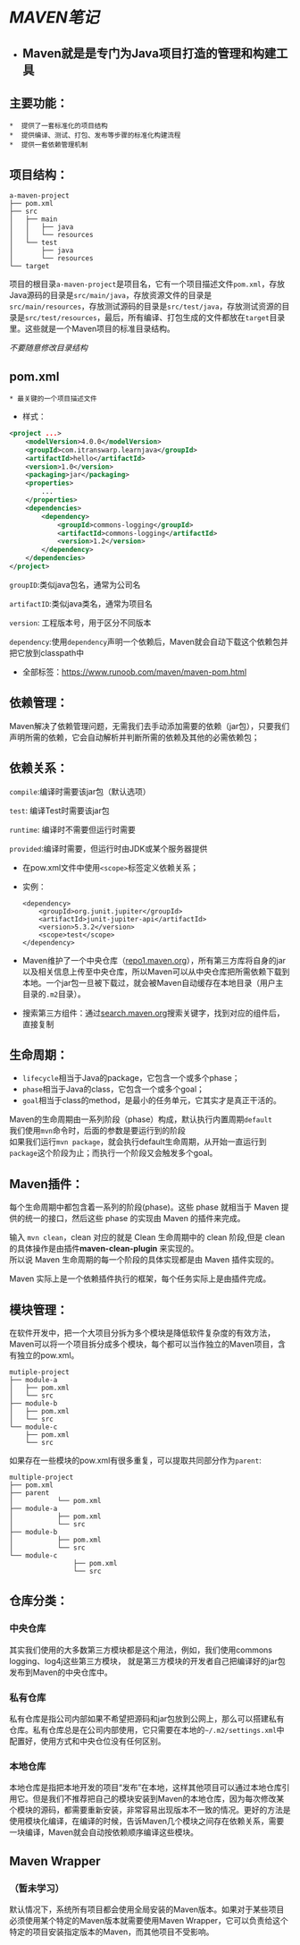 # ***MAVEN笔记***

* ## Maven就是是专门为Java项目打造的管理和构建工具

## 主要功能：

	*  提供了一套标准化的项目结构
	*  提供编译、测试、打包、发布等步骤的标准化构建流程
	*  提供一套依赖管理机制

##  项目结构：

```ascii
a-maven-project
├── pom.xml
├── src
│   ├── main
│   │   ├── java
│   │   └── resources
│   └── test
│       ├── java
│       └── resources
└── target
```

项目的根目录`a-maven-project`是项目名，它有一个项目描述文件`pom.xml`，存放Java源码的目录是`src/main/java`，存放资源文件的目录是`src/main/resources`，存放测试源码的目录是`src/test/java`，存放测试资源的目录是`src/test/resources`，最后，所有编译、打包生成的文件都放在`target`目录里。这些就是一个Maven项目的标准目录结构。

*不要随意修改目录结构*

##  pom.xml

	* 最关键的一个项目描述文件

* 样式：

```xml
<project ...>
	<modelVersion>4.0.0</modelVersion>
	<groupId>com.itranswarp.learnjava</groupId>
	<artifactId>hello</artifactId>
	<version>1.0</version>
	<packaging>jar</packaging>
	<properties>
        ...
	</properties>
	<dependencies>
        <dependency>
            <groupId>commons-logging</groupId>
            <artifactId>commons-logging</artifactId>
            <version>1.2</version>
        </dependency>
	</dependencies>
</project>
```

`groupID`:类似java包名，通常为公司名

`artifactID`:类似java类名，通常为项目名

`version`: 工程版本号，用于区分不同版本

`dependency`:使用`dependency`声明一个依赖后，Maven就会自动下载这个依赖包并把它放到classpath中

* 全部标签：https://www.runoob.com/maven/maven-pom.html

## 依赖管理：

Maven解决了依赖管理问题，无需我们去手动添加需要的依赖（jar包），只要我们声明所需的依赖，它会自动解析并判断所需的依赖及其他的必需依赖包；

## 依赖关系：

`compile`:编译时需要该jar包（默认选项）

`test`: 编译Test时需要该jar包

`runtime`: 编译时不需要但运行时需要

`provided`:编译时需要，但运行时由JDK或某个服务器提供

* 在pow.xml文件中使用`<scope>`标签定义依赖关系；

* 实例：

  ```
  <dependency>
      <groupId>org.junit.jupiter</groupId>
      <artifactId>junit-jupiter-api</artifactId>
      <version>5.3.2</version>
      <scope>test</scope>
  </dependency>
  ```

* Maven维护了一个中央仓库（[repo1.maven.org](https://repo1.maven.org/)），所有第三方库将自身的jar以及相关信息上传至中央仓库，所以Maven可以从中央仓库把所需依赖下载到本地。一个jar包一旦被下载过，就会被Maven自动缓存在本地目录（用户主目录的`.m2`目录）。

* 搜索第三方组件：通过[search.maven.org](https://search.maven.org/)搜索关键字，找到对应的组件后，直接复制

## 生命周期：

- `lifecycle`相当于Java的package，它包含一个或多个phase；
- `phase`相当于Java的class，它包含一个或多个goal；
- `goal`相当于class的method，是最小的任务单元，它其实才是真正干活的。

Maven的生命周期由一系列阶段（phase）构成，默认执行内置周期`default`<br>我们使用`mvn`命令时，后面的参数是要运行到的阶段<br>如果我们运行`mvn package`，就会执行default生命周期，从开始一直运行到`package`这个阶段为止；而执行一个阶段又会触发多个goal。

## Maven插件：

每个生命周期中都包含着一系列的阶段(phase)。这些 phase 就相当于 Maven 提供的统一的接口，然后这些 phase 的实现由 Maven 的插件来完成。

输入 `mvn clean`，clean 对应的就是 Clean 生命周期中的 clean 阶段,但是 clean 的具体操作是由插件**maven-clean-plugin** 来实现的。<br>所以说 Maven 生命周期的每一个阶段的具体实现都是由 Maven 插件实现的。

Maven 实际上是一个依赖插件执行的框架，每个任务实际上是由插件完成。

##  模块管理：

在软件开发中，把一个大项目分拆为多个模块是降低软件复杂度的有效方法，Maven可以将一个项目拆分成多个模块，每个都可以当作独立的Maven项目，含有独立的pow.xml。

```ascii
mutiple-project
├── module-a
│   ├── pom.xml
│   └── src
├── module-b
│   ├── pom.xml
│   └── src
└── module-c
    ├── pom.xml
    └── src
```

如果存在一些模块的pow.xml有很多重复，可以提取共同部分作为`parent`:

```ascii
multiple-project
├── pom.xml
├── parent
│   		└── pom.xml
├── module-a
│   		├── pom.xml
│   		└── src
├── module-b
│ 		  	├── pom.xml
│  			└── src
└── module-c
  				├── pom.xml
  				└── src
```



## 仓库分类：

### 中央仓库

其实我们使用的大多数第三方模块都是这个用法，例如，我们使用commons logging、log4j这些第三方模块， 就是第三方模块的开发者自己把编译好的jar包发布到Maven的中央仓库中。

### 私有仓库

私有仓库是指公司内部如果不希望把源码和jar包放到公网上，那么可以搭建私有仓库。私有仓库总是在公司内部使用，它只需要在本地的`~/.m2/settings.xml`中配置好，使用方式和中央仓位没有任何区别。

### 本地仓库

本地仓库是指把本地开发的项目“发布”在本地，这样其他项目可以通过本地仓库引用它。但是我们不推荐把自己的模块安装到Maven的本地仓库，因为每次修改某个模块的源码，都需要重新安装，非常容易出现版本不一致的情况。更好的方法是使用模块化编译，在编译的时候，告诉Maven几个模块之间存在依赖关系，需要一块编译，Maven就会自动按依赖顺序编译这些模块。

## Maven Wrapper

### （暂未学习）

默认情况下，系统所有项目都会使用全局安装的Maven版本。如果对于某些项目必须使用某个特定的Maven版本就需要使用Maven Wrapper，它可以负责给这个特定的项目安装指定版本的Maven，而其他项目不受影响。

